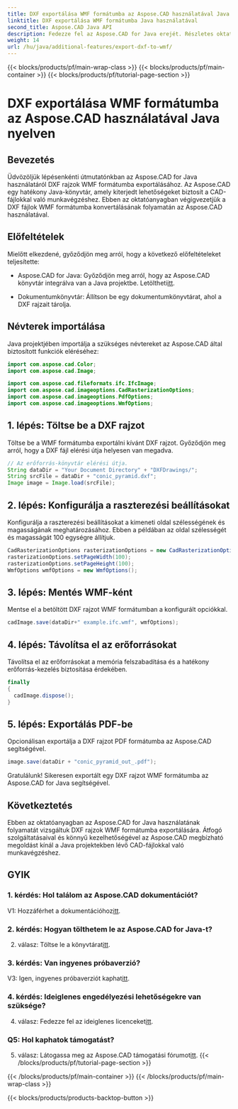 ```yaml
---
title: DXF exportálása WMF formátumba az Aspose.CAD használatával Java nyelven
linktitle: DXF exportálása WMF formátumba Java használatával
second_title: Aspose.CAD Java API
description: Fedezze fel az Aspose.CAD for Java erejét. Részletes oktatóanyagunk segítségével megtudhatja, hogyan exportálhat könnyedén DXF rajzokat WMF formátumba. Töltse le a könyvtárat, kövesse lépésenkénti útmutatónkat, és javítsa CAD-fájlkezelését.
weight: 14
url: /hu/java/additional-features/export-dxf-to-wmf/
---
```


{{< blocks/products/pf/main-wrap-class >}}
{{< blocks/products/pf/main-container >}}
{{< blocks/products/pf/tutorial-page-section >}}

# DXF exportálása WMF formátumba az Aspose.CAD használatával Java nyelven

## Bevezetés

Üdvözöljük lépésenkénti útmutatónkban az Aspose.CAD for Java használatáról DXF rajzok WMF formátumba exportálásához. Az Aspose.CAD egy hatékony Java-könyvtár, amely kiterjedt lehetőségeket biztosít a CAD-fájlokkal való munkavégzéshez. Ebben az oktatóanyagban végigvezetjük a DXF fájlok WMF formátumba konvertálásának folyamatán az Aspose.CAD használatával.

## Előfeltételek

Mielőtt elkezdené, győződjön meg arról, hogy a következő előfeltételeket teljesítette:

-  Aspose.CAD for Java: Győződjön meg arról, hogy az Aspose.CAD könyvtár integrálva van a Java projektbe. Letöltheti[itt](https://releases.aspose.com/cad/java/).

- Dokumentumkönyvtár: Állítson be egy dokumentumkönyvtárat, ahol a DXF rajzait tárolja.

## Névterek importálása

Java projektjében importálja a szükséges névtereket az Aspose.CAD által biztosított funkciók eléréséhez:

```java
import com.aspose.cad.Color;
import com.aspose.cad.Image;

import com.aspose.cad.fileformats.ifc.IfcImage;
import com.aspose.cad.imageoptions.CadRasterizationOptions;
import com.aspose.cad.imageoptions.PdfOptions;
import com.aspose.cad.imageoptions.WmfOptions;
```

## 1. lépés: Töltse be a DXF rajzot

Töltse be a WMF formátumba exportálni kívánt DXF rajzot. Győződjön meg arról, hogy a DXF fájl elérési útja helyesen van megadva.

```java
// Az erőforrás-könyvtár elérési útja.
String dataDir = "Your Document Directory" + "DXFDrawings/";
String srcFile = dataDir + "conic_pyramid.dxf";
Image image = Image.load(srcFile);
```

## 2. lépés: Konfigurálja a raszterezési beállításokat

Konfigurálja a raszterezési beállításokat a kimeneti oldal szélességének és magasságának meghatározásához. Ebben a példában az oldal szélességét és magasságát 100 egységre állítjuk.

```java
CadRasterizationOptions rasterizationOptions = new CadRasterizationOptions();
rasterizationOptions.setPageWidth(100);
rasterizationOptions.setPageHeight(100);
WmfOptions wmfOptions = new WmfOptions();
```

## 3. lépés: Mentés WMF-ként

Mentse el a betöltött DXF rajzot WMF formátumban a konfigurált opciókkal.

```java
cadImage.save(dataDir+" example.ifc.wmf", wmfOptions);
```

## 4. lépés: Távolítsa el az erőforrásokat

Távolítsa el az erőforrásokat a memória felszabadítása és a hatékony erőforrás-kezelés biztosítása érdekében.

```java
finally
{
  cadImage.dispose();
}
```

## 5. lépés: Exportálás PDF-be

Opcionálisan exportálja a DXF rajzot PDF formátumba az Aspose.CAD segítségével.

```java
image.save(dataDir + "conic_pyramid_out_.pdf"); 
```

Gratulálunk! Sikeresen exportált egy DXF rajzot WMF formátumba az Aspose.CAD for Java segítségével.

## Következtetés

Ebben az oktatóanyagban az Aspose.CAD for Java használatának folyamatát vizsgáltuk DXF rajzok WMF formátumba exportálására. Átfogó szolgáltatásaival és könnyű kezelhetőségével az Aspose.CAD megbízható megoldást kínál a Java projektekben lévő CAD-fájlokkal való munkavégzéshez.

## GYIK

### 1. kérdés: Hol találom az Aspose.CAD dokumentációt?

 V1: Hozzáférhet a dokumentációhoz[itt](https://reference.aspose.com/cad/java/).

### 2. kérdés: Hogyan tölthetem le az Aspose.CAD for Java-t?

 2. válasz: Töltse le a könyvtárat[itt](https://releases.aspose.com/cad/java/).

### 3. kérdés: Van ingyenes próbaverzió?

V3: Igen, ingyenes próbaverziót kaphat[itt](https://releases.aspose.com/).

### 4. kérdés: Ideiglenes engedélyezési lehetőségekre van szüksége?

 4. válasz: Fedezze fel az ideiglenes licenceket[itt](https://purchase.aspose.com/temporary-license/).

### Q5: Hol kaphatok támogatást?

 5. válasz: Látogassa meg az Aspose.CAD támogatási fórumot[itt](https://forum.aspose.com/c/cad/19).
{{< /blocks/products/pf/tutorial-page-section >}}

{{< /blocks/products/pf/main-container >}}
{{< /blocks/products/pf/main-wrap-class >}}

{{< blocks/products/products-backtop-button >}}

